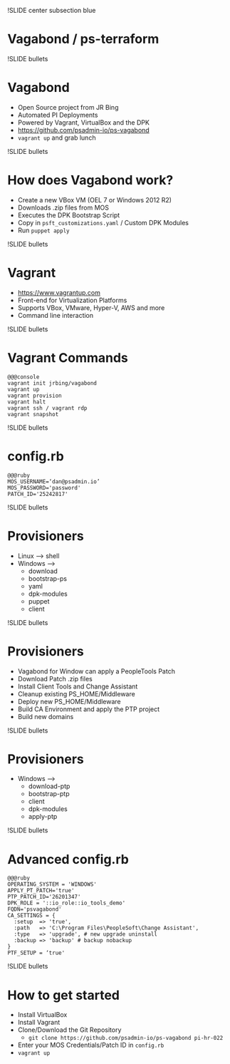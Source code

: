 !SLIDE center subsection blue

# Vagabond / ps-terraform

!SLIDE bullets

# Vagabond

* Open Source project from JR Bing
* Automated PI Deployments
* Powered by Vagrant, VirtualBox and the DPK
* https://github.com/psadmin-io/ps-vagabond
* `vagrant up` and grab lunch

!SLIDE bullets

# How does Vagabond work?

* Create a new VBox VM (OEL 7 or Windows 2012 R2)
* Downloads .zip files from MOS
* Executes the DPK Bootstrap Script
* Copy in `psft_customizations.yaml` / Custom DPK Modules
* Run `puppet apply`

!SLIDE bullets

# Vagrant

* https://www.vagrantup.com
* Front-end for Virtualization Platforms
* Supports VBox, VMware, Hyper-V, AWS and more
* Command line interaction

!SLIDE bullets

# Vagrant Commands

    @@@console
    vagrant init jrbing/vagabond
    vagrant up
    vagrant provision
    vagrant halt
    vagrant ssh / vagrant rdp
    vagrant snapshot

!SLIDE bullets

# config.rb

    @@@ruby
    MOS_USERNAME=‘dan@psadmin.io’
    MOS_PASSWORD='password'
    PATCH_ID='25242817'

!SLIDE bullets

# Provisioners

* Linux  —> shell
* Windows —> 
  * download
  * bootstrap-ps
  * yaml
  * dpk-modules
  * puppet
  * client

!SLIDE bullets

# Provisioners

* Vagabond for Window can apply a PeopleTools Patch
* Download Patch .zip files
* Install Client Tools and Change Assistant
* Cleanup existing PS_HOME/Middleware
* Deploy new PS_HOME/Middleware
* Build CA Environment and apply the PTP project
* Build new domains

!SLIDE bullets

# Provisioners

* Windows —> 
  * download-ptp
  * bootstrap-ptp
  * client
  * dpk-modules
  * apply-ptp

!SLIDE bullets

# Advanced config.rb

    @@@ruby
    OPERATING_SYSTEM = 'WINDOWS'
    APPLY_PT_PATCH='true'
    PTP_PATCH_ID='26201347'
    DPK_ROLE = '::io_role::io_tools_demo'
    FQDN='psvagabond'
    CA_SETTINGS = {
      :setup  => 'true',
      :path   => 'C:\Program Files\PeopleSoft\Change Assistant',
      :type   => 'upgrade', # new upgrade uninstall
      :backup => 'backup' # backup nobackup
    }
    PTF_SETUP = ‘true'

!SLIDE bullets

# How to get started

* Install VirtualBox
* Install Vagrant
* Clone/Download the Git Repository 
  * `git clone https://github.com/psadmin-io/ps-vagabond pi-hr-022`
* Enter your MOS Credentials/Patch ID in `config.rb`
* `vagrant up`